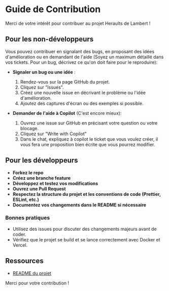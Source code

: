 # Guide de Contribution

Merci de votre intérêt pour contribuer au projet Heraults de Lambert !

## Pour les non-développeurs

Vous pouvez contribuer en signalant des bugs, en proposant des idées d'amélioration ou en demandant de l'aide (Soyez un maximum détaillé dans vos tickets. Pour un bug, décrivez ce qu'on doit faire pour le reproduire):

- **Signaler un bug ou une idée** :
  1. Rendez-vous sur la page GitHub du projet.
  2. Cliquez sur "Issues".
  3. Créez une nouvelle issue en décrivant le problème ou l'idée d'amélioration.
  4. Ajoutez des captures d'écran ou des exemples si possible.

- **Demander de l'aide à Copilot** (C'est encore mieux):
  1. Ouvrez une issue sur GitHub en précisant votre question ou votre blocage.
  2. Cliquez sur "Write with Copilot"
  3. Dans le chat, expliquez à copilot le ticket que vous voulez créer, il vous fera une proposition bien écrite que vous pourrez modifier. 

## Pour les développeurs

- **Forkez le repo**
- **Créez une branche feature**
- **Développez et testez vos modifications**
- **Ouvrez une Pull Request**
- **Respectez la structure du projet et les conventions de code (Prettier, ESLint, etc.)**
- **Documentez vos changements dans le README si nécessaire**

### Bonnes pratiques
- Utilisez des issues pour discuter des changements majeurs avant de coder.
- Vérifiez que le projet se build et se lance correctement avec Docker et Vercel.

## Ressources
- [README du projet](README.md)

Merci pour votre contribution !
